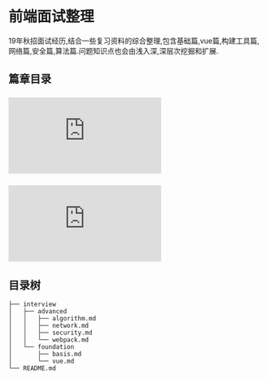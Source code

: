 # 前端面试整理

19年秋招面试经历,结合一些复习资料的综合整理,包含基础篇,vue篇,构建工具篇,网络篇,安全篇,算法篇.问题知识点也会由浅入深,深层次挖掘和扩展.

## 篇章目录

### ![基础篇](https://github.com/okaychen/FE-Interview-Questions/blob/master/interview/foundation/basis.md)

### ![网络篇](https://github.com/okaychen/FE-Interview-Questions/blob/master/interview/advanced/network.md)


## 目录树
```
├── interview
│   ├── advanced
│   │   ├── algorithm.md
│   │   ├── network.md
│   │   ├── security.md
│   │   └── webpack.md
│   └── foundation
│       ├── basis.md
│       └── vue.md
└── README.md
```